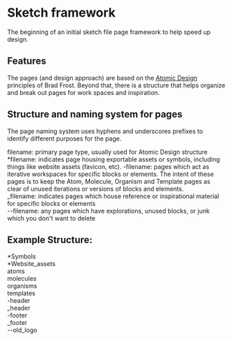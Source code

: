 # Sketch framework
The beginning of an initial sketch file page framework to help speed up design.

## Features
The pages (and design approach) are based on the [Atomic Design](http://atomicdesign.bradfrost.com/) principles of Brad Frost. Beyond that, there is a structure that helps organize and break out pages for work spaces and inspiration.

## Structure and naming system for pages
The page naming system uses hyphens and underscores prefixes to identify different purposes for the page.

filename: primary page type, usually used for Atomic Design structure  
*filename: indicates page housing exportable assets or symbols, including things like website assets (favicon, etc). 
-filename: pages which act as iterative workspaces for specific blocks or elements. The intent of these pages is to keep the Atom, Molecule, Organism and Template pages as clear of unused iterations or versions of blocks and elements.   
_filename: indicates pages which house reference or inspirational material for specific blocks or elements   
--filename: any pages which have explorations, unused blocks, or junk which you don't want to delete  

## Example Structure:
*Symbols  
*Website_assets  
atoms  
molecules  
organisms  
templates  
-header  
_header  
-footer  
_footer  
--old_logo  